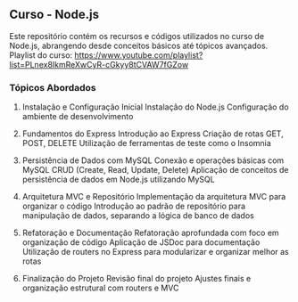 ## Curso - Node.js
Este repositório contém os recursos e códigos utilizados no curso de Node.js, abrangendo desde conceitos básicos até tópicos avançados.
Playlist do curso: https://www.youtube.com/playlist?list=PLnex8IkmReXwCyR-cGkyy8tCVAW7fGZow

### Tópicos Abordados
1. Instalação e Configuração Inicial
Instalação do Node.js
Configuração do ambiente de desenvolvimento

2. Fundamentos do Express
Introdução ao Express
Criação de rotas GET, POST, DELETE
Utilização de ferramentas de teste como o Insomnia

3. Persistência de Dados com MySQL
Conexão e operações básicas com MySQL
CRUD (Create, Read, Update, Delete)
Aplicação de conceitos de persistência de dados em Node.js utilizando MySQL

4. Arquitetura MVC e Repositório
Implementação da arquitetura MVC para organizar o código
Introdução ao padrão de repositório para manipulação de dados, separando a lógica de banco de dados

5. Refatoração e Documentação
Refatoração aprofundada com foco em organização de código
Aplicação de JSDoc para documentação
Utilização de routers no Express para modularizar e organizar melhor as rotas

6. Finalização do Projeto
Revisão final do projeto
Ajustes finais e organização estrutural com routers e MVC


